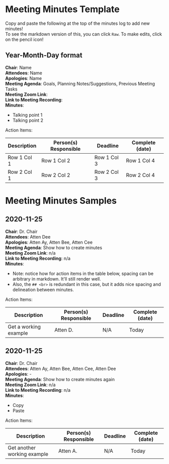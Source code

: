 # Meeting Minutes Template
Copy and paste the following at the top of the minutes log to add new minutes!  
To see the markdown version of this, you can click `Raw`. To make edits, click on the pencil icon!
## Year-Month-Day format
**Chair**: Name<br>
**Attendees**: Name<br>
**Apologies**: Name<br>
**Meeting Agenda**: Goals, Planning Notes/Suggestions, Previous Meeting Tasks<br>
**Meeting Zoom Link**:<br>
**Link to Meeting Recording**:<br>
**Minutes**:
- Talking point 1
- Talking point 2

Action Items:

| Description | Person(s) Responsible | Deadline | Complete (date) |
| ----------- | --------------------- | -------- | --------------- |
| Row 1 Col 1 | Row 1 Col 2 | Row 1 Col 3 | Row 1 Col 4 |
| Row 2 Col 1 | Row 2 Col 2 | Row 2 Col 3 | Row 2 Col 4 |

# Meeting Minutes Samples
## 2020-11-25
**Chair**: Dr. Chair<br>
**Attendees**: Atten Dee<br>
**Apologies**: Atten Ay, Atten Bee, Atten Cee<br>
**Meeting Agenda**: Show how to create minutes<br>
**Meeting Zoom Link**: n/a<br>
**Link to Meeting Recording**: n/a<br>
**Minutes**:
- Note: notice how for action items in the table below, spacing can be arbitrary in markdown. It'll still render well.
- Also, the `## <br>` is redundant in this case, but it adds nice spacing and delineation between minutes.

Action Items:

| Description | Person(s) Responsible | Deadline | Complete (date) |
| ----------- | --------------------- | -------- | --------------- |
| Get a working example | Atten D. | N/A | Today |

## 2020-11-25
**Chair**: Dr. Chair<br>
**Attendees**: Atten Ay, Atten Bee, Atten Cee, Atten Dee<br>
**Apologies**: -<br>
**Meeting Agenda**: Show how to create minutes again<br>
**Meeting Zoom Link**: n/a<br>
**Link to Meeting Recording**: n/a<br>
**Minutes**:
- Copy
- Paste

Action Items:

| Description | Person(s) Responsible | Deadline | Complete (date) |
| ----------- | --------------------- | -------- | --------------- |
| Get another working example | Atten A. | N/A | Today |
